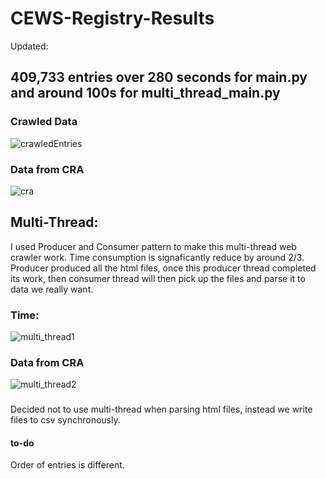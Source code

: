 # CEWS-Registry-Results

Updated:
## 409,733 entries over 280 seconds for main.py and around 100s for multi_thread_main.py


### Crawled Data
![crawledEntries](https://i.ibb.co/j8xqPff/csvfile.png)
### Data from CRA
![cra](https://i.ibb.co/sJ3c1tB/cra.png)



## Multi-Thread:
I used Producer and Consumer pattern to make this multi-thread web crawler work. Time consumption is signaficantly reduce by around 2/3. Producer produced all the html files, once this producer thread completed its work, then consumer thread will then pick up the files and parse it to data we really want.

### Time:
![multi_thread1](https://i.ibb.co/wRs3gnj/multi-thread1.png)
### Data from CRA
![multi_thread2](https://i.ibb.co/W2cPhqS/multi-thread2.png)

###
Decided not to use multi-thread when parsing html files, instead we write files to csv synchronously.

#### to-do
Order of entries is different.

